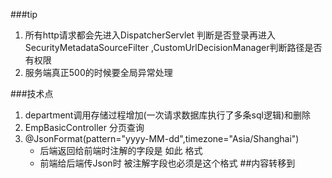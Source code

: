 ###tip
1. 所有http请求都会先进入DispatcherServlet 判断是否登录再进入SecurityMetadataSourceFilter ,CustomUrlDecisionManager判断路径是否有权限 
2. 服务端真正500的时候要全局异常处理

###技术点
1. department调用存储过程增加(一次请求数据库执行了多条sql逻辑)和删除
2. EmpBasicController 分页查询
3. @JsonFormat(pattern="yyyy-MM-dd",timezone="Asia/Shanghai")
    * 后端返回给前端时注解的字段是 如此 格式
    * 前端给后端传Json时 被注解字段也必须是这个格式
##内容转移到